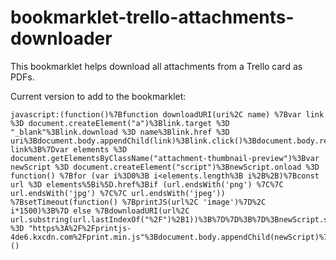 # bookmarklet-trello-attachments-downloader

This bookmarklet helps download all attachments from a Trello card as PDFs.

Current version to add to the bookmarklet:

```
javascript:(function()%7Bfunction downloadURI(uri%2C name) %7Bvar link %3D document.createElement("a")%3Blink.target %3D "_blank"%3Blink.download %3D name%3Blink.href %3D uri%3Bdocument.body.appendChild(link)%3Blink.click()%3Bdocument.body.removeChild(link)%3Bdelete link%3B%7Dvar elements %3D document.getElementsByClassName("attachment-thumbnail-preview")%3Bvar newScript %3D document.createElement("script")%3BnewScript.onload %3D function() %7Bfor (var i%3D0%3B i<elements.length%3B i%2B%2B)%7Bconst url %3D elements%5Bi%5D.href%3Bif (url.endsWith('png') %7C%7C url.endsWith('jpg') %7C%7C url.endsWith('jpeg')) %7BsetTimeout(function() %7BprintJS(url%2C 'image')%7D%2C i*1500)%3B%7D else %7BdownloadURI(url%2C url.substring(url.lastIndexOf("%2F")%2B1))%3B%7D%7D%3B%7D%3BnewScript.src %3D "https%3A%2F%2Fprintjs-4de6.kxcdn.com%2Fprint.min.js"%3Bdocument.body.appendChild(newScript)%7D)()
```
